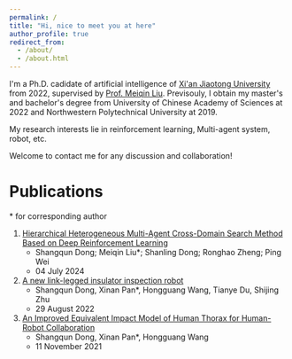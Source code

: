 ```yaml
---
permalink: /
title: "Hi, nice to meet you at here"
author_profile: true
redirect_from: 
  - /about/
  - /about.html
---
```


I'm a Ph.D. cadidate of artificial intelligence of [Xi'an Jiaotong University](https://www.xjtu.edu.cn/) from 2022, supervised by [Prof. Meiqin Liu](http://www.aiar.xjtu.edu.cn/info/1046/1942.htm). Previsouly, I obtain my master's and bachelor's degree from University of Chinese Academy of Sciences at 2022 and Northwestern Polytechnical University at 2019.

My research interests lie in reinforcement learning, Multi-agent system, robot, etc.

Welcome to contact me for any discussion and collaboration!

Publications
======
\* for corresponding author
1. [Hierarchical Heterogeneous Multi-Agent Cross-Domain Search Method Based on Deep Reinforcement Learning](https://doi.org/10.1109/TITS.2024.3417698)
   - Shangqun Dong; Meiqin Liu*; Shanling Dong; Ronghao Zheng; Ping Wei
   - 04 July 2024
2. [A new link-legged insulator inspection robot](https://doi.org/10.1016/j.epsr.2022.108741)
   - Shangqun Dong, Xinan Pan*, Hongguang Wang, Tianye Du, Shijing Zhu
   - 29 August 2022
3. [An Improved Equivalent Impact Model of Human Thorax for Human-Robot Collaboration](https://doi.org/10.1007/s41315-021-00213-z)
   - Shangqun Dong, Xinan Pan*, Hongguang Wang
   - 11 November 2021

